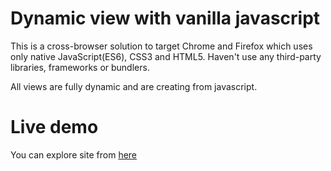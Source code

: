 # Dynamic view with vanilla javascript

This is a cross-browser solution to target Chrome and Firefox which uses only native JavaScript(ES6),  CSS3 and HTML5. Haven't use any third-party libraries, frameworks or bundlers. 

All views are fully dynamic and are creating from javascript.

# Live demo

You can explore site from [here](https://dynamic-views-with-vanilla-js.netlify.com)
